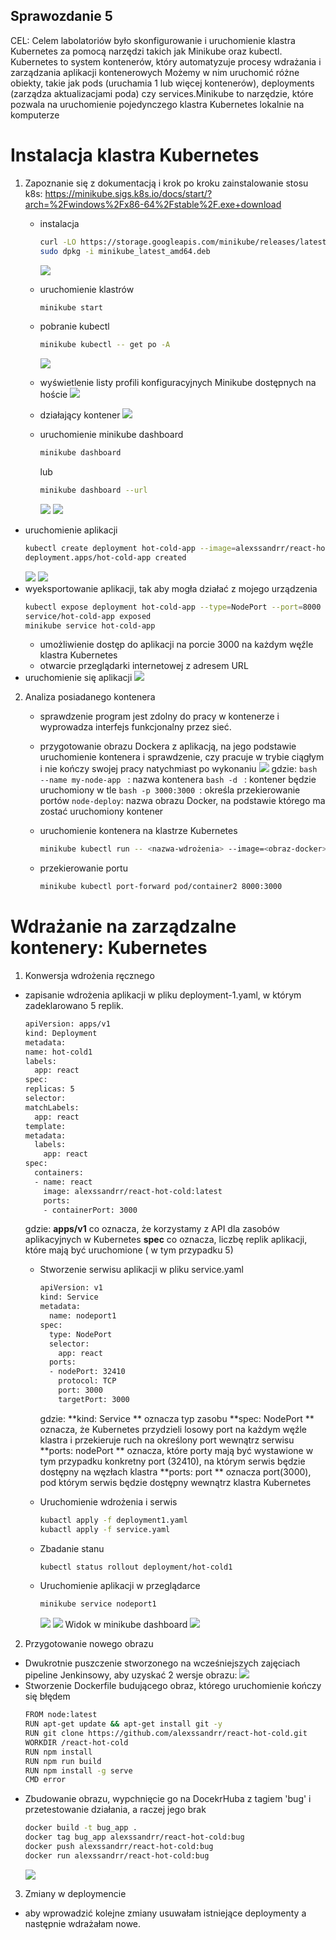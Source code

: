 ## Sprawozdanie 5
CEL: Celem labolatoriów było skonfigurowanie i uruchomienie klastra Kubernetes za pomocą narzędzi takich jak Minikube oraz kubectl. Kubernetes to system kontenerów, który automatyzuje procesy wdrażania i zarządzania aplikacji kontenerowych
Możemy w nim uruchomić różne obiekty, takie jak pods (uruchamia 1 lub więcej kontenerów), deployments (zarządza aktualizacjami poda) czy services.Minikube to narzędzie, które pozwala na uruchomienie pojedynczego klastra Kubernetes lokalnie na komputerze
# Instalacja klastra Kubernetes
1. Zapoznanie się z dokumentacją i krok po kroku zainstalowanie stosu k8s: https://minikube.sigs.k8s.io/docs/start/?arch=%2Fwindows%2Fx86-64%2Fstable%2F.exe+download
   - instalacja
     ```bash
     curl -LO https://storage.googleapis.com/minikube/releases/latest/minikube_latest_amd64.deb
     sudo dpkg -i minikube_latest_amd64.deb
     ```
     ![ ](./images/1.png)

   - uruchomienie klastrów
     ``` bash
     minikube start
     ```
   - pobranie kubectl
     ```bash
     minikube kubectl -- get po -A
     ```
     ![ ](./images/2.png)
   - wyświetlenie listy profili konfiguracyjnych Minikube dostępnych na hoście
     ![ ](./images/3.png)
   - działający kontener
     ![ ](./images/4.png)
   - uruchomienie minikube dashboard
     ```bash
     minikube dashboard
     ```
     lub
     ```bash
     minikube dashboard --url
     ```
     ![ ](./images/5.png)
     ![ ](./images/6.png)
  - uruchomienie aplikacji
    ```bash
    kubectl create deployment hot-cold-app --image=alexssandrr/react-hot-cold:latest
    deployment.apps/hot-cold-app created
    ```
    ![ ](./images/7.png)
    ![ ](./images/8.png)
  - wyeksportowanie aplikacji, tak aby mogła działać z mojego urządzenia
    ```bash
    kubectl expose deployment hot-cold-app --type=NodePort --port=8000
    service/hot-cold-app exposed
    minikube service hot-cold-app
    ```
    - umożliwienie dostęp do aplikacji na porcie 3000 na każdym węźle klastra Kubernetes
    - otwarcie przeglądarki internetowej z adresem URL
  - uruchomienie się aplikacji
    ![ ](./images/9.png)
    
2. Analiza posiadanego kontenera
   - sprawdzenie program jest zdolny do pracy w kontenerze i wyprowadza interfejs funkcjonalny przez sieć.
   - przygotowanie obrazu Dockera z aplikacją, na jego podstawie uruchomienie kontenera i sprawdzenie, czy pracuje w trybie ciągłym i nie kończy swojej pracy natychmiast po wykonaniu
     ![ ](./images/10.png)
     gdzie:
     ```bash --name my-node-app ``` : nazwa kontenera
     ```bash -d ``` : kontener będzie uruchomiony w tle
     ```bash -p 3000:3000 ```: określa przekierowanie portów
     ```node-deploy```: nazwa obrazu Docker, na podstawie którego ma zostać uruchomiony kontener

   - uruchomienie kontenera na klastrze Kubernetes
     ```bash
     minikube kubectl run -- <nazwa-wdrożenia> --image=<obraz-docker> --port=<wyprowadzany port> --labels app=<nazwa-wdrożenia>
     ```
   - przekierowanie portu
     ```bash
     minikube kubectl port-forward pod/container2 8000:3000
     ```

# Wdrażanie na zarządzalne kontenery: Kubernetes
1. Konwersja wdrożenia ręcznego
  - zapisanie wdrożenia aplikacji w pliku deployment-1.yaml, w którym zadeklarowano 5 replik.
    ```bash
    apiVersion: apps/v1
    kind: Deployment
    metadata:
    name: hot-cold1
    labels:
      app: react
    spec:
    replicas: 5
    selector:
    matchLabels:
      app: react
    template:
    metadata:
      labels:
        app: react
    spec:
      containers:
      - name: react
        image: alexssandrr/react-hot-cold:latest   
        ports:
        - containerPort: 3000
    ```
    gdzie:
    **apps/v1** co oznacza, że korzystamy z API dla zasobów aplikacyjnych w Kubernetes
    **spec** co oznacza, liczbę replik aplikacji, które mają być uruchomione ( w tym przypadku 5)

    - Stworzenie serwisu aplikacji w pliku service.yaml
      ```bash
      apiVersion: v1
      kind: Service
      metadata:
        name: nodeport1
      spec:
        type: NodePort
        selector:
          app: react
        ports:
        - nodePort: 32410
          protocol: TCP
          port: 3000
          targetPort: 3000
      ```
      gdzie:
      **kind: Service ** oznacza typ zasobu
      **spec: NodePort ** oznacza, że Kubernetes przydzieli losowy port na każdym węźle klastra i przekieruje ruch na określony port wewnątrz serwisu
      **ports: nodePort ** oznacza, które porty mają być wystawione w tym przypadku konkretny port (32410), na którym serwis będzie dostępny na węzłach klastra
      **ports: port ** oznacza port(3000), pod którym serwis będzie dostępny wewnątrz klastra Kubernetes

    - Uruchomienie wdrożenia i serwis
      ```bash
      kubactl apply -f deployment1.yaml
      kubactl apply -f service.yaml
      ```
    - Zbadanie stanu
      ```bash
      kubectl status rollout deployment/hot-cold1
      ```
    - Uruchomienie aplikacji w przeglądarce
      ```bash
      minikube service nodeport1
      ```
      ![ ](./images/11.png)
      ![ ](./images/12.png)
    Widok w minikube dashboard
      ![ ](./images/13.png)
2. Przygotowanie nowego obrazu
  - Dwukrotnie puszczenie stworzonego na wcześniejszych zajęciach pipeline Jenkinsowy, aby uzyskać 2 wersje obrazu:
    ![ ](./images/14.png)
  - Stworzenie Dockerfile budującego obraz, którego uruchomienie kończy się błędem
    ```bash
    FROM node:latest
    RUN apt-get update && apt-get install git -y
    RUN git clone https://github.com/alexssandrr/react-hot-cold.git
    WORKDIR /react-hot-cold
    RUN npm install
    RUN npm run build
    RUN npm install -g serve
    CMD error
    ```
- Zbudowanie obrazu, wypchnięcie go na DocekrHuba z tagiem 'bug' i przetestowanie działania, a raczej jego brak
  ``` bash
  docker build -t bug_app .
  docker tag bug_app alexssandrr/react-hot-cold:bug
  docker push alexssandrr/react-hot-cold:bug
  docker run alexssandrr/react-hot-cold:bug
  ```
  ![ ](./images/15.png)

3. Zmiany w deploymencie
  - aby wprowadzić kolejne zmiany usuwałam istniejące deploymenty a następnie wdrażałam nowe.
